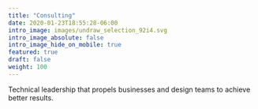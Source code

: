 ```yaml
---
title: "Consulting"
date: 2020-01-23T18:55:28-06:00
intro_image: images/undraw_selection_92i4.svg
intro_image_absolute: false
intro_image_hide_on_mobile: true
featured: true
draft: false
weight: 100
---
```


Technical leadership that propels businesses and design teams to achieve better results.
